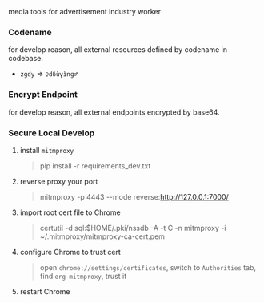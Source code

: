 media tools for advertisement industry worker

### Codename

for develop reason, all external resources defined by codename in codebase.

* `zgdy` => `♀dδùγìnɡ♂`

### Encrypt Endpoint

for develop reason, all external endpoints encrypted by base64.

### Secure Local Develop

1. install `mitmproxy`
    >pip install -r requirements_dev.txt
1. reverse proxy your port
    >mitmproxy -p 4443 --mode reverse:http://127.0.0.1:7000/
1. import root cert file to Chrome
    >certutil -d sql:$HOME/.pki/nssdb -A -t C -n mitmproxy -i ~/.mitmproxy/mitmproxy-ca-cert.pem
1. configure Chrome to trust cert
    >open `chrome://settings/certificates`, switch to `Authorities` tab, find `org-mitmproxy`, trust it
1. restart Chrome
